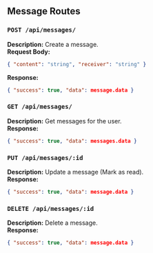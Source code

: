 ## Message Routes

### `POST /api/messages/`
**Description:** Create a message.  
**Request Body:**
```json
{ "content": "string", "receiver": "string" }
```
**Response:**
```json
{ "success": true, "data": message.data }
```

### `GET /api/messages/`
**Description:** Get messages for the user.  
**Response:**
```json
{ "success": true, "data": messages.data }
```

### `PUT /api/messages/:id`
**Description:** Update a message (Mark as read).  
**Response:**
```json
{ "success": true, "data": message.data }
```

### `DELETE /api/messages/:id`
**Description:** Delete a message.  
**Response:**
```json
{ "success": true, "data": message.data }
```